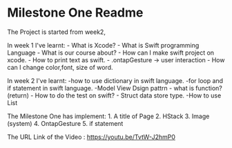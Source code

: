 #  Milestone One Readme

The Project is started from week2,

In week 1 I've learnt:
    - What is Xcode?
    - What is Swift programming Language
    - What is our course about?
    - How can I make swift project on xcode.
    - How to print text as swift.
    - .ontapGesture -> user interaction
    - How can I change color,font, size of word.
    
In week 2 I've learnt:
    -how to use dictionary in swift language.
    -for loop and if statement in swift language.
    -Model View Dsign pattrn
    - what is function? (return)
    - How to do the test on swift?
    - Struct data store type.
    -How to use List

The Milestone One has implement: 
    1. A title of Page
    2. HStack 
    3. Image (system)
    4. OntapGesture
    5. if statement
    
The URL Link of the Video :
https://youtu.be/TvtW-J2hmP0
